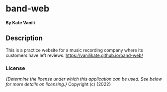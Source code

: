 # band-web
#### By Kate Vanili
## Description
This is a practice website for a music recording company where its customers have left reviews. https://vanilikate.github.io/band-web/
### License
*{Determine the license under which this application can be used.  See below for more details on licensing.}*
Copyright (c) {2022} 
